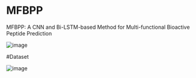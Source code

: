 # MFBPP
MFBPP: A CNN and Bi-LSTM-based Method for Multi-functional Bioactive Peptide Prediction

![image](https://github.com/Good-Ly/MFBPP/blob/main/figures/MFBPP.jpg)

#Dataset

![image](https://github.com/Good-Ly/MFBPP/blob/main/figures/dataset.jpg)
